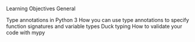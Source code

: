Learning Objectives
General

Type annotations in Python 3
How you can use type annotations to specify function signatures and variable types
Duck typing
How to validate your code with mypy
